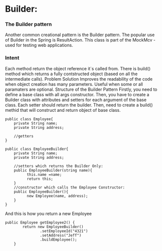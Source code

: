 # Builder:

### The Builder pattern
Another common creational pattern is the Builder pattern. The popular use of Builder in the Spring is ResultAction. This class is part of the MockMcv - used for testing web applications.

### Intent
Each method return the object reference it`s called from.
There is build() method which returns a fully contstructed object (based on all the intermediate calls).
Problem Solution
Improves the readability of the code when object creation has many parameters.
Useful when some or all paramaters are optional.
Structure of the Builder Pattern
Firstly, you need to define a base class with all args constructor. Then, you have to create a Builder class with attributes and setters for each argument of the base class. Each setter should return the builder. Then, need to create a build() methid that will construct and return object of base class.


```
public class Employee{
    private String name;
    private String address;
    
    //getters
}

```
```
public class EmployeeBuilder{
    private String name;
    private String address;
    
    //setters which returns the Builder Only:
    public EmployeeBuilder(string name){
          this.name =name;
          return this;
    }
    //constructor which calls the Employee Constructor:
    public EmployeeBuilder(){
          new Employee(name, address);
    }
}

```
And this is how you return a new Employee 

```
public Employee getEmployee2() {  
        return new EmployeeBuilder()  
                .setEmployeeId("4321")  
                .setAddress("Jeff")    
                .buildEmployee();  
    }  

```
